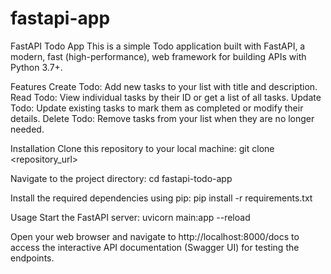 # fastapi-app

FastAPI Todo App
This is a simple Todo application built with FastAPI, a modern, fast (high-performance), web framework for building APIs with Python 3.7+.

Features
Create Todo: Add new tasks to your list with title and description.
Read Todo: View individual tasks by their ID or get a list of all tasks.
Update Todo: Update existing tasks to mark them as completed or modify their details.
Delete Todo: Remove tasks from your list when they are no longer needed.

Installation
Clone this repository to your local machine:
    git clone <repository_url>

Navigate to the project directory:
    cd fastapi-todo-app

Install the required dependencies using pip:
    pip install -r requirements.txt

Usage
    Start the FastAPI server:
        uvicorn main:app --reload

Open your web browser and navigate to http://localhost:8000/docs to access the interactive API documentation (Swagger UI) for testing the endpoints.